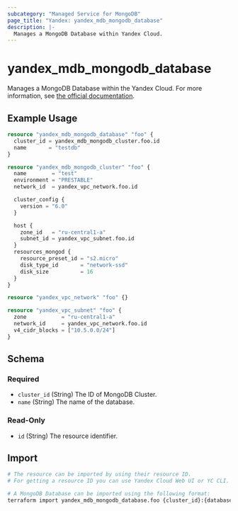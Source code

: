 ```yaml
---
subcategory: "Managed Service for MongoDB"
page_title: "Yandex: yandex_mdb_mongodb_database"
description: |-
  Manages a MongoDB Database within Yandex Cloud.
---
```


# yandex_mdb_mongodb_database

Manages a MongoDB Database within the Yandex Cloud. For more information, see [the official documentation](https://yandex.cloud/docs/managed-mongodb/).

## Example Usage

```terraform
resource "yandex_mdb_mongodb_database" "foo" {
  cluster_id = yandex_mdb_mongodb_cluster.foo.id
  name       = "testdb"
}

resource "yandex_mdb_mongodb_cluster" "foo" {
  name        = "test"
  environment = "PRESTABLE"
  network_id  = yandex_vpc_network.foo.id

  cluster_config {
    version = "6.0"
  }

  host {
    zone_id   = "ru-central1-a"
    subnet_id = yandex_vpc_subnet.foo.id
  }
  resources_mongod {
    resource_preset_id = "s2.micro"
    disk_type_id       = "network-ssd"
    disk_size          = 16
  }
}

resource "yandex_vpc_network" "foo" {}

resource "yandex_vpc_subnet" "foo" {
  zone           = "ru-central1-a"
  network_id     = yandex_vpc_network.foo.id
  v4_cidr_blocks = ["10.5.0.0/24"]
}
```

<!-- schema generated by tfplugindocs -->
## Schema

### Required

- `cluster_id` (String) The ID of MongoDB Cluster.
- `name` (String) The name of the database.

### Read-Only

- `id` (String) The resource identifier.

## Import

```bash
# The resource can be imported by using their resource ID.
# For getting a resource ID you can use Yandex Cloud Web UI or YC CLI.

# A MongoDB Database can be imported using the following format:
terraform import yandex_mdb_mongodb_database.foo {cluster_id}:{database_name}
```
